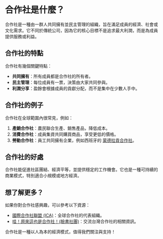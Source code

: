 # 合作社是什麼？

合作社是一種由一群人共同擁有並民主管理的組織，旨在滿足成員的經濟、社會或文化需求。它不同於傳統公司，因為它的核心目標不是追求最大利潤，而是為成員提供服務或利益。

## 合作社的特點

合作社有幾個關鍵特點：

- **共同擁有**：所有成員都是合作社的所有者。
- **民主管理**：每位成員有一票，決策由大家共同參與。
- **利潤分享**：盈餘會根據成員的貢獻分配，而不是集中在少數人手中。

## 合作社的例子

合作社在全球範圍內很常見，例如：

1. **產銷合作社**：農民聯合生產、銷售產品，降低成本。
2. **消費合作社**：成員集資共同購買商品，享受更低的價格。
3. **勞動合作社**：員工共同擁有企業，例如西班牙的 [蒙德拉貢合作社](https://www.mondragon-corporation.com/en/)。

## 合作社的好處

合作社能促進社區團結、經濟平等，並提供穩定的工作機會。它也是一種可持續的商業模式，特別適合小規模或地方經濟。

## 想了解更多？

如果你對合作社感興趣，可以參考以下資源：
- [國際合作社聯盟 (ICA)](https://www.ica.coop/en)：全球合作社的代表組織。
- [哇！原來這也是合作社！(臉書社團)](https://www.facebook.com/groups/wowcoop/)：交流台灣合作社的相關資訊。

合作社是一種以人為本的經濟模式，值得我們關注與支持！